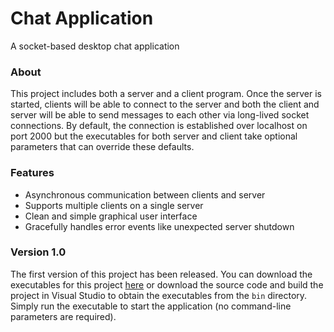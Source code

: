 # Chat Application

A socket-based desktop chat application

### About

This project includes both a server and a client program. Once the server is started, clients will be able to connect to the server and both the client and server will be able to send messages to each other via long-lived socket connections. By default, the connection is established over localhost on port 2000 but the executables for both server and client take optional parameters that can override these defaults.

### Features

- Asynchronous communication between clients and server
- Supports multiple clients on a single server
- Clean and simple graphical user interface
- Gracefully handles error events like unexpected server shutdown

### Version 1.0

The first version of this project has been released. You can download the executables for this project [here](https://github.com/davidjpfeiffer/chat-application/releases) or download the source code and build the project in Visual Studio to obtain the executables from the `bin` directory. Simply run the executable to start the application (no command-line parameters are required).

